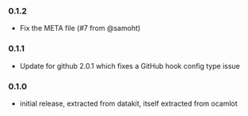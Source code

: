 ### 0.1.2

- Fix the META file (#7 from @samoht)

### 0.1.1

- Update for github 2.0.1 which fixes a GitHub hook config type issue

### 0.1.0

- initial release, extracted from datakit, itself extracted from ocamlot
